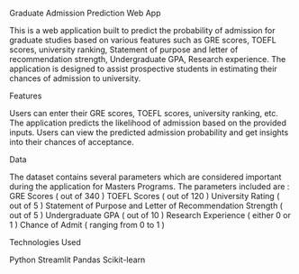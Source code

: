 Graduate Admission Prediction Web App

This is a web application built to predict the probability of admission for graduate studies based on various features such as GRE scores, TOEFL scores, university ranking, Statement of purpose and letter of recommendation strength, Undergraduate GPA, Research experience. The application is designed to assist prospective students in estimating their chances of admission to university.

Features

Users can enter their GRE scores, TOEFL scores, university ranking, etc.
The application predicts the likelihood of admission based on the provided inputs.
Users can view the predicted admission probability and get insights into their chances of acceptance.

Data

The dataset contains several parameters which are considered important during the application for Masters Programs.
The parameters included are :
GRE Scores ( out of 340 )
TOEFL Scores ( out of 120 )
University Rating ( out of 5 )
Statement of Purpose and Letter of Recommendation Strength ( out of 5 )
Undergraduate GPA ( out of 10 )
Research Experience ( either 0 or 1 )
Chance of Admit ( ranging from 0 to 1 )

Technologies Used

Python
Streamlit
Pandas
Scikit-learn
